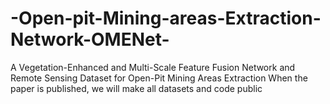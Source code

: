 # -Open-pit-Mining-areas-Extraction-Network-OMENet-
A Vegetation-Enhanced and Multi-Scale Feature Fusion Network and Remote Sensing Dataset for Open-Pit Mining Areas Extraction
When the paper is published, we will make all datasets and code public

